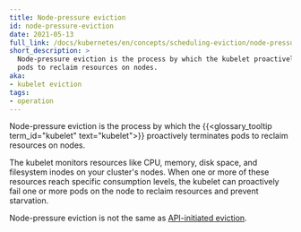 ```yaml
---
title: Node-pressure eviction
id: node-pressure-eviction
date: 2021-05-13
full_link: /docs/kubernetes/en/concepts/scheduling-eviction/node-pressure-eviction/
short_description: >
  Node-pressure eviction is the process by which the kubelet proactively fails
  pods to reclaim resources on nodes.
aka:
- kubelet eviction
tags:
- operation
---
```

Node-pressure eviction is the process by which the {{<glossary_tooltip term_id="kubelet" text="kubelet">}} proactively terminates
pods to reclaim resources on nodes.

<!--more-->

The kubelet monitors resources like CPU, memory, disk space, and filesystem 
inodes on your cluster's nodes. When one or more of these resources reach
specific consumption levels, the kubelet can proactively fail one or more pods
on the node to reclaim resources and prevent starvation. 

Node-pressure eviction is not the same as [API-initiated eviction](/docs/kubernetes/en/concepts/scheduling-eviction/api-eviction/).
